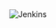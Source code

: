 <h1 class="title" style="display:none">Resultados: Sprint 6</h1>

<img src="media\images\DiseñoGeneral.png" alt="Jenkins" style="margin: 15px 0px;
                                                                            background: none;
                                                                            border: 0;
                                                                            box-shadow: none;">